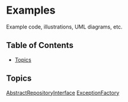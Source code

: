 # Examples

Example code, illustrations, UML diagrams, etc.

## Table of Contents

- [Topics](#topics)

## Topics

[AbstractRepositoryInterface](docs/AbstractRepositoryInterface.md)
[ExceptionFactory](docs/ExceptionFactory.md)
